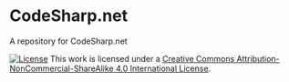 # CodeSharp.net
A repository for CodeSharp.net

[![License](https://i.creativecommons.org/l/by-nc-sa/4.0/88x31.png)](http://creativecommons.org/licenses/by-nc-sa/4.0/) This work is licensed under a [Creative Commons Attribution-NonCommercial-ShareAlike 4.0 International License](http://creativecommons.org/licenses/by-nc-sa/4.0/).